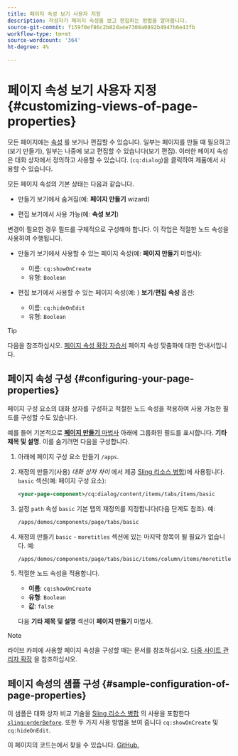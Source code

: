 ```yaml
---
title: 페이지 속성 보기 사용자 지정
description: 작성자가 페이지 속성을 보고 편집하는 방법을 알아봅니다.
source-git-commit: f159f0ef86c2b82da4e7308a0892b4947b6e43fb
workflow-type: tm+mt
source-wordcount: '364'
ht-degree: 4%

---
```



# 페이지 속성 보기 사용자 지정{#customizing-views-of-page-properties}

모든 페이지에는 [속성](/help/sites-cloud/authoring/fundamentals/page-properties.md) 를 보거나 편집할 수 있습니다. 일부는 페이지를 만들 때 필요하고(보기 만들기), 일부는 나중에 보고 편집할 수 있습니다(보기 편집). 이러한 페이지 속성은 대화 상자에서 정의하고 사용할 수 있습니다. (`cq:dialog`)을 클릭하여 제품에서 사용할 수 있습니다.

모든 페이지 속성의 기본 상태는 다음과 같습니다.

* 만들기 보기에서 숨겨짐(예: **페이지 만들기** wizard)

* 편집 보기에서 사용 가능(예: **속성 보기**)

변경이 필요한 경우 필드를 구체적으로 구성해야 합니다. 이 작업은 적절한 노드 속성을 사용하여 수행됩니다.

* 만들기 보기에서 사용할 수 있는 페이지 속성(예: **페이지 만들기** 마법사):

   * 이름: `cq:showOnCreate`
   * 유형: `Boolean`

* 편집 보기에서 사용할 수 있는 페이지 속성(예: ) **보기**/**편집**  **속성** 옵션:

   * 이름: `cq:hideOnEdit`
   * 유형: `Boolean`

>[!TIP]
>
>다음을 참조하십시오. [페이지 속성 확장 자습서](https://experienceleague.adobe.com/docs/experience-manager-learn/sites/developing/page-properties-technical-video-develop.html) 페이지 속성 맞춤화에 대한 안내서입니다.

## 페이지 속성 구성 {#configuring-your-page-properties}

페이지 구성 요소의 대화 상자를 구성하고 적절한 노드 속성을 적용하여 사용 가능한 필드를 구성할 수도 있습니다.

예를 들어 기본적으로 [**페이지 만들기** 마법사](/help/sites-cloud/authoring/fundamentals/organizing-pages.md#creating-a-new-page) 아래에 그룹화된 필드를 표시합니다. **기타 제목 및 설명**. 이를 숨기려면 다음을 구성합니다.

1. 아래에 페이지 구성 요소 만들기 `/apps`.
1. 재정의 만들기(사용) *대화 상자 차이* 에서 제공 [Sling 리소스 병합](/help/implementing/developing/introduction/sling-resource-merger.md))에 사용됩니다. `basic` 섹션(예: 페이지 구성 요소):

   ```xml
   <your-page-component>/cq:dialog/content/items/tabs/items/basic
   ```

1. 설정 `path` 속성 `basic` 기본 탭의 재정의를 지정합니다(다음 단계도 참조). 예:

   ```xml
   /apps/demos/components/page/tabs/basic
   ```

1. 재정의 만들기 `basic` - `moretitles` 섹션에 있는 마지막 항목이 될 필요가 없습니다. 예:

   ```xml
   /apps/demos/components/page/tabs/basic/items/column/items/moretitles
   ```

1. 적절한 노드 속성을 적용합니다.

   * **이름**: `cq:showOnCreate`
   * **유형**: `Boolean`
   * **값**: `false`

   다음 **기타 제목 및 설명** 섹션이 **페이지 만들기** 마법사.

>[!NOTE]
>
>라이브 카피에 사용할 페이지 속성을 구성할 때는 문서를 참조하십시오. [다중 사이트 관리자 확장](/help/implementing/developing/extending/msm.md#configuring-msm-locks-on-page-properties) 을 참조하십시오.

## 페이지 속성의 샘플 구성 {#sample-configuration-of-page-properties}

이 샘플은 대화 상자 비교 기술을 [Sling 리소스 병합](/help/implementing/developing/introduction/sling-resource-merger.md) 의 사용을 포함한다 [`sling:orderBefore`](/help/implementing/developing/introduction/sling-resource-merger.md#properties). 또한 두 가지 사용 방법을 보여 줍니다 `cq:showOnCreate` 및 `cq:hideOnEdit`.

이 페이지의 코드는에서 찾을 수 있습니다. [GitHub.](https://github.com/Adobe-Marketing-Cloud/aem-authoring-extension-page-dialog)
